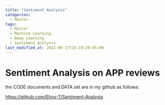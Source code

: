 ```yaml
---
title: "Sentiment Analysis"
categories:
  - Master
tags:
  - Master
  - Machine Learning
  - Deep Learning
  - Sentiment Analysis
last_modified_at: 2022-09-17T16:19:20-05:00
---
```

# Sentiment Analysis on APP reviews

the CODE documents and DATA set are in my github as follows:

<https://github.com/Elroy-T/Sentiment-Analysis>
